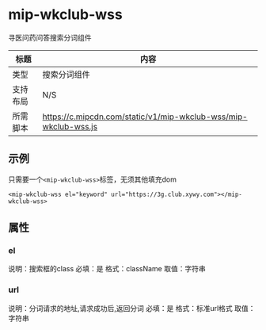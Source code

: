 # mip-wkclub-wss

寻医问药问答搜索分词组件

标题|内容
----|----
类型|搜索分词组件
支持布局|N/S
所需脚本|https://c.mipcdn.com/static/v1/mip-wkclub-wss/mip-wkclub-wss.js

## 示例

只需要一个`<mip-wkclub-wss>`标签，无须其他填充dom

```
<mip-wkclub-wss el="keyword" url="https://3g.club.xywy.com"></mip-wkclub-wss>

```
## 属性

### el

说明：搜索框的class
必填：是
格式：className
取值：字符串

### url

说明：分词请求的地址,请求成功后,返回分词
必填：是
格式：标准url格式
取值：字符串